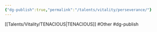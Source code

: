 ```yaml
---
{"dg-publish":true,"permalink":"/talents/vitality/perseverance/"}
---
```


[[Talents/Vitality/TENACIOUS\|TENACIOUS]]
#Other #dg-publish